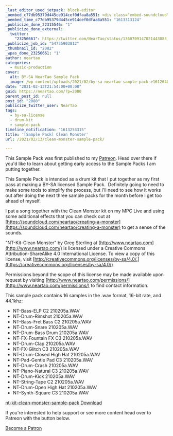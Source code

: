 ```yaml
---
_last_editor_used_jetpack: block-editor
_oembed_c77db95379d445ce914cef0dfaa8a551: <div class="embed-soundcloud"><iframe title="MPCBB303 - Dream In A Music Box by NearTao" width="500" height="400" scrolling="no" frameborder="no" src="https://w.soundcloud.com/player/?visual=true&url=https%3A%2F%2Fapi.soundcloud.com%2Ftracks%2F985368082&show_artwork=true&maxwidth=500&maxheight=750&dnt=1"></iframe></div>
_oembed_time_c77db95379d445ce914cef0dfaa8a551: "1613313124"
_publicize_done_22315546: "1"
_publicize_done_external:
  twitter:
    "23256661": https://twitter.com/NearTao/status/1360709147021443083
_publicize_job_id: "54735903812"
_thumbnail_id: "2082"
_wpas_done_23256661: "1"
author: neartao
categories:
  - music-production
cover:
  alt: BY-SA NearTao Sample Pack
  image: /wp-content/uploads/2021/02/by-sa-neartao-sample-pack-e1612648962950.png
date: "2021-02-13T21:54:00+00:00"
guid: https://neartao.com/?p=2080
parent_post_id: null
post_id: "2080"
publicize_twitter_user: NearTao
tags:
  - by-sa-license
  - drum-kit
  - sample-pack
timeline_notification: "1613253315"
title: '[Sample Pack] Clean Monster'
url: /2021/02/13/clean-monster-sample-pack/

---
```

This Sample Pack was first published to my [Patreon](https://www.patreon.com/neartao). Head over there if you'd like to learn about getting early access to the Sample Packs I am putting together.

This Sample Pack is intended as a drum kit that I put together as my first pass at making a BY-SA licensed Sample Pack.  Definitely going to need to make some tools to simplify the process, but I'll need to see how it works out after doing the next three sample packs for the month before I get too ahead of myself.

I put a song together with the Clean Monster kit on my MPC Live and using some additional effects that you can check out at [https://soundcloud.com/neartao/creating-a-monster](https://soundcloud.com/neartao/creating-a-monster) to get a sense of the sounds.

"NT-Kit-Clean Monster" by Greg Sterling at [http://www.neartao.com](http://www.neartao.com/) is licensed under a Creative Commons Attribution-ShareAlike 4.0 International License. To view a copy of this license, visit [http://creativecommons.org/licenses/by-sa/4.0/.](https://creativecommons.org/licenses/by-sa/4.0/)

Permissions beyond the scope of this license may be made available upon request by visiting [http://www.neartao.com/permissions/](http://www.neartao.com/permissions/) to find contact information.

This sample pack contains 16 samples in the .wav format, 16-bit rate, and 44.1khz:

- NT-Bass-ELP C2 210205a.WAV
- NT-Drum-Rimshot 210205a.WAV
- NT-Bass-Fret Bass C2 210205a.WAV
- NT-Drum-Snare 210205a.WAV
- NT-Drum-Bass Drum 210205a.WAV
- NT-FX-Fountain FX C3 210205a.WAV
- NT-Drum-Clap 210205a.WAV
- NT-FX-Glitch C3 210205a.WAV
- NT-Drum-Closed High Hat 210205a.WAV
- NT-Pad-Gentle Pad C3 210205a.WAV
- NT-Drum-Crash 210205a.WAV
- NT-Piano-Natural C3 210205a.WAV
- NT-Drum-Kick 210205a.WAV
- NT-String-Tape C2 210205a.WAV
- NT-Drum-Open High Hat 210205a.WAV
- NT-Synth-Square C3 210205a.WAV

[nt-kit-clean-monster-sample-pack](/wp-content/uploads/2021/02/nt-kit-clean-monster-sample-pack.zip) [Download](/wp-content/uploads/2021/02/nt-kit-clean-monster-sample-pack.zip)

If you're interested to help support or see more content head over to Patreon with the button below.

[Become a Patron](https://www.patreon.com/bePatron?u=50068961)
